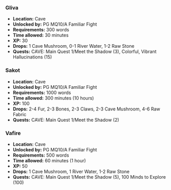 ### Gliva

- **Location:** Cave
- **Unlocked by:** PG MQ10/A Familiar Fight
- **Requirements:** 300 words
- **Time allowed:** 30 minutes
- **XP:** 30
- **Drops:** 1 Cave Mushroom, 0-1 River Water, 1-2 Raw Stone
- **Quests:** CAVE: Main Quest 1/Meet the Shadow (3), Colorful, Vibrant Hallucinations (15)

### Sakot

- **Location:** Cave
- **Unlocked by:** PG MQ10/A Familiar Fight
- **Requirements:** 1000 words
- **Time allowed:** 300 minutes (10 hours)
- **XP:** 100
- **Drops:** 2-4 Fur, 2-3 Bones, 2-3 Claws, 2-3 Cave Mushroom, 4-6 Raw Fabric
- **Quests:** CAVE: Main Quest 1/Meet the Shadow (2)

### Vafire

- **Location:** Cave
- **Unlocked by:** PG MQ10/A Familiar Fight
- **Requirements:** 500 words
- **Time allowed:** 60 minutes (1 hour)
- **XP:** 50
- **Drops:** 1 Cave Mushroom, 1 River Water, 1-2 Raw Stone
- **Quests:** CAVE: Main Quest 1/Meet the Shadow (5), 100 Minds to Explore (100)